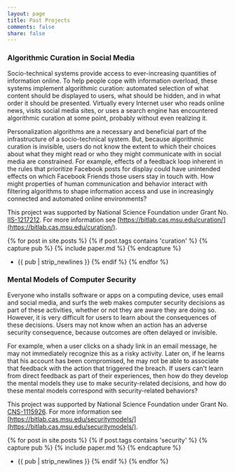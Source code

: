 ```yaml
---
layout: page
title: Past Projects
comments: false
share: false
---
```


### Algorithmic Curation in Social Media
Socio-technical systems provide access to ever-increasing quantities of information online. To help people cope with information overload, these systems implement algorithmic curation: automated selection of what content should be displayed to users, what should be hidden, and in what order it should be presented. Virtually every Internet user who reads online news, visits social media sites, or uses a search engine has encountered algorithmic curation at some point, probably without even realizing it.

Personalization algorithms are a necessary and beneficial part of the infrastructure of a socio-technical system. But, because algorithmic curation is invisible, users do not know the extent to which their choices about what they might read or who they might communicate with in social media are constrained.  For example, effects of a feedback loop inherent in the rules that prioritize Facebook posts for display could have unintended effects on which Facebook Friends those users stay in touch with. How might properties of human communication and behavior interact with filtering algorithms to shape information access and use in increasingly connected and automated online environments?

This project was supported by National Science Foundation under Grant No. [IIS-1217212](http://nsf.gov/awardsearch/showAward?AWD_ID=1217212). For more information see [https://bitlab.cas.msu.edu/curation/](https://bitlab.cas.msu.edu/curation/).

{% for post in site.posts %}
{% if post.tags contains 'curation' %}
{% capture pub %}
{% include paper.md %}
{% endcapture %}
* {{ pub | strip_newlines }}
{% endif %}
{% endfor %}


### Mental Models of Computer Security
Everyone who installs software or apps on a computing device, uses email and social media, and surfs the web makes computer security decisions as part of these activities, whether or not they are aware they are doing so. However, it is very difficult for users to learn about the consequences of these decisions. Users may not know when an action has an adverse security consequence, because outcomes are often delayed or invisible. 

For example, when a user clicks on a shady link in an email message, he may not immediately recognize this as a risky activity. Later on, if he learns that his account has been compromised, he may not be able to associate that feedback with the action that triggered the breach. If users can't learn from direct feedback as part of their experiences, then how do they develop the mental models they use to make security-related decisions, and how do these mental models correspond with security-related behaviors?

This project was supported by National Science Foundation under Grant No. [CNS-1115926](http://www.nsf.gov/awardsearch/showAward.do?AwardNumber=1115926). For more information see [https://bitlab.cas.msu.edu/securitymodels/](https://bitlab.cas.msu.edu/securitymodels/).

{% for post in site.posts %}
{% if post.tags contains 'security' %}
{% capture pub %}
{% include paper.md %}
{% endcapture %}
* {{ pub | strip_newlines }}
{% endif %}
{% endfor %}